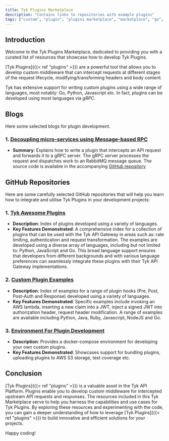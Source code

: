 ```yaml
---
title: Tyk Plugins Marketplace
description: "Contains links to repositories with example plugins"
tags: ["custom", "plugin", "plugins marketplace", "marketplace", "go", "goplugins",  "go plugin", "tyk go plugin", "golang plugin", "Python", "Javascript", "JVMS"]
---
```


<!-- Want to try and get a design layout setup for this that uses stylesheets from home page to offer similar layout -->

## Introduction

Welcome to the Tyk Plugins Marketplace, dedicated to providing you with a curated list of resources that showcase how to develop Tyk Plugins. 

[Tyk Plugins]({{< ref "plugins" >}}) are a powerful tool that allows you to develop custom middleware that can intercept requests at different stages of the request lifecycle, modifying/transforming headers and body content.

Tyk has extensive support for writing custom plugins using a wide range of languages, most notably: Go, Python, Javascript etc. In fact, plugins can be developed using most languages via *gRPC*.

## Blogs

Here some selected blogs for plugin development.

### 1. [Decoupling micro-services using Message-based RPC](https://medium.com/@asoorm/decoupling-micro-services-using-message-based-rpc-fa1c12409d8f)
- **Summary**: Explains how to write a plugin that intercepts an API request and forwards it to a gRPC server. The gRPC server processes the request and dispatches work to an RabbitMQ message queue. The source code is available in the accompanying [GitHub repository](https://github.com/asoorm/tyk-rmq-middleware)


## GitHub Repositories

Here are some carefully selected GitHub repositories that will help you learn how to integrate and utilise Tyk Plugins in your development projects:

### 1. [Tyk Awesome Plugins](https://github.com/TykTechnologies/tyk-awesome-plugins)
- **Description**: Index of plugins developed using a variety of languages.
- **Key Features Demonstrated**: A comprehensive index for a collection of plugins that can be used with the Tyk API Gateway in areas such as: rate limiting, authentication and request transformation. The examples are developed using a diverse array of languages, including but not limited to: Python, JavaScript and Go. This broad language support ensures that developers from different backgrounds and with various language preferences can seamlessly integrate these plugins with their Tyk API Gateway implementations.

### 2. [Custom Plugin Examples](https://github.com/TykTechnologies/custom-plugin-examples/tree/master)
- **Description**: Index of examples for a range of plugin hooks (Pre, Post, Post-Auth and Response) developed using a variety of languages.
- **Key Features Demonstrated**: Specific examples include invoking an AWS lambda, inserting a new claim into a JWT, inject a signed JWT into authorization header, request header modification. A range of examples are available including Python, Java, Ruby, Javascript, NodeJS and Go.

### 3. [Environment For Plugin Development](https://github.com/TykTechnologies/custom-go-plugin)
- **Description**: Provides a docker-compose environment for developing your own custom plugins.
- **Key Features Demonstrated**: Showcases support for bundling plugins, uploading plugins to AWS S3 storage, test coverage etc.

## Conclusion

[Tyk Plugins]({{< ref "plugins" >}}) is a valuable asset in the Tyk API Platform. Plugins enable you to develop custom middleware for intercepted upstream API requests and responses. The resources included in this Tyk Marketplace serve to help you harness the capabilities and use cases for Tyk Plugins. By exploring these resources and experimenting with the code, you can gain a deeper understanding of how to leverage [Tyk Plugins]({{< ref "plugins" >}}) to build innovative and efficient solutions for your projects.

Happy coding!


